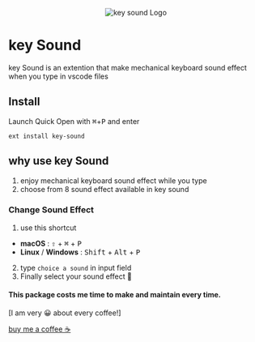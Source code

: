 


<p align="center">
  <img src="https://github.com/kirwa-KO/keysound-vscode-extention/blob/main/logo.png" alt="key sound Logo">
</p>

# key Sound

key Sound is an extention that make mechanical keyboard sound effect when you type in vscode files

## Install

Launch Quick Open with <kbd>⌘</kbd>+<kbd>P</kbd> and enter
```
ext install key-sound
```

## why use key Sound
1. enjoy mechanical keyboard sound effect while you type
2. choose from 8 sound effect available in key sound

### Change Sound Effect
1. use this shortcut
 - **macOS** :  <kbd>⇧</kbd> + <kbd>⌘</kbd> + <kbd>P</kbd>
 - **Linux** / **Windows** : <kbd>Shift</kbd> + <kbd>Alt</kbd> + <kbd>P</kbd>
2. type `choice a sound` in input field
3. Finally select your sound effect 🎉

#### This package costs me time to make and maintain every time.
[I am very 😀 about every coffee!]

[buy me a coffee ☕](https://www.buymeacoffee.com/imranbaali)
